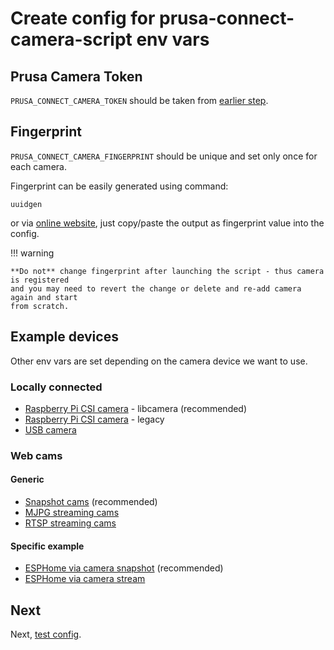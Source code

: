 # Create config for prusa-connect-camera-script env vars

## Prusa Camera Token

`PRUSA_CONNECT_CAMERA_TOKEN` should be taken from [earlier step](./prusa.connect.md).

## Fingerprint

`PRUSA_CONNECT_CAMERA_FINGERPRINT` should be unique and set only once for each camera.

Fingerprint can be easily generated using command:

```shell
uuidgen
```

or via [online website](https://www.uuidgenerator.net/version4),
just copy/paste the output as fingerprint value into the config.

<!-- markdownlint-disable code_block_style -->
!!! warning

    **Do not** change fingerprint after launching the script - thus camera is registered
    and you may need to revert the change or delete and re-add camera again and start
    from scratch.
<!-- markdownlint-enable code_block_style -->

## Example devices

Other env vars are set depending on the camera device we want to use.

### Locally connected

- [Raspberry Pi CSI camera](./config.for.camera.csi.libcamera.md) - libcamera (recommended)
- [Raspberry Pi CSI camera](./config.for.camera.csi.legacy.md) - legacy
- [USB camera](./config.for.camera.usb.md)

### Web cams

#### Generic

- [Snapshot cams](./config.for.camera.snapshot.md) (recommended)
- [MJPG streaming cams](./config.for.camera.mjpg.md)
- [RTSP streaming cams](./config.for.camera.rtsp.md)

#### Specific example

- [ESPHome via camera snapshot](./config.for.camera.esphome.snapshot.md) (recommended)
- [ESPHome via camera stream](./config.for.camera.esphome.stream.md)

## Next

Next, [test config](./test.config.md).
